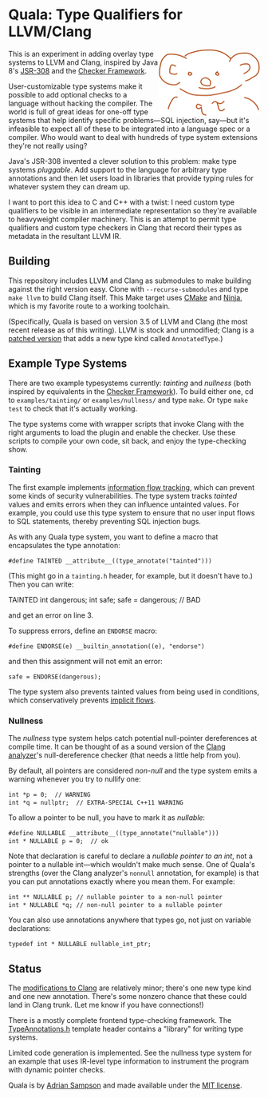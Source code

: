 Quala: Type Qualifiers for LLVM/Clang
=====================================

<img src="qτ.png" align="right" width="202" height="132" alt="qτ the koala">

This is an experiment in adding overlay type systems to LLVM and Clang, inspired by Java 8's [JSR-308][] and the [Checker Framework][].

[Checker Framework]: http://types.cs.washington.edu/checker-framework/
[JSR-308]: http://www.jcp.org/en/jsr/detail?id=308

User-customizable type systems make it possible to add optional checks to a language without hacking the compiler. The world is full of great ideas for one-off type systems that help identify specific problems—SQL injection, say—but it's infeasible to expect all of these to be integrated into a language spec or a compiler. Who would want to deal with hundreds of type system extensions they're not really using?

Java's JSR-308 invented a clever solution to this problem: make type systems *pluggable*. Add support to the language for arbitrary type annotations and then let users load in libraries that provide typing rules for whatever system they can dream up.

I want to port this idea to C and C++ with a twist: I need custom type qualifiers to be visible in an intermediate representation so they're available to heavyweight compiler machinery. This is an attempt to permit type qualifiers and custom type checkers in Clang that record their types as metadata in the resultant LLVM IR.


## Building

This repository includes LLVM and Clang as submodules to make building against the right version easy. Clone with `--recurse-submodules` and type `make llvm` to build Clang itself. This Make target uses [CMake][] and [Ninja][], which is my favorite route to a working toolchain.

(Specifically, Quala is based on version 3.5 of LLVM and Clang (the most recent release as of this writing). LLVM is stock and unmodified; Clang is a [patched version][clang-quala] that adds a new type kind called `AnnotatedType`.)

[Ninja]: http://martine.github.io/ninja/
[CMake]: http://www.cmake.org/
[clang-quala]: https://github.com/sampsyo/clang-quala


## Example Type Systems

There are two example typesystems currently: *tainting* and *nullness* (both inspired by equivalents in the [Checker Framework][]). To build either one, cd to `examples/tainting/` or `examples/nullness/` and type `make`. Or type `make test` to check that it's actually working.

The type systems come with wrapper scripts that invoke Clang with the right arguments to load the plugin and enable the checker. Use these scripts to compile your own code, sit back, and enjoy the type-checking show.

### Tainting

The first example implements [information flow tracking][ift], which can prevent some kinds of security vulnerabilities. The type system tracks *tainted* values and emits errors when they can influence untainted values. For example, you could use this type system to ensure that no user input flows to SQL statements, thereby preventing SQL injection bugs.

As with any Quala type system, you want to define a macro that encapsulates the type annotation:

    #define TAINTED __attribute__((type_annotate("tainted")))

(This might go in a `tainting.h` header, for example, but it doesn't have to.) Then you can write:

   TAINTED int dangerous;
   int safe;
   safe = dangerous;  // BAD

and get an error on line 3.

To suppress errors, define an `ENDORSE` macro:

    #define ENDORSE(e) __builtin_annotation((e), "endorse")

and then this assignment will not emit an error:

    safe = ENDORSE(dangerous);

The type system also prevents tainted values from being used in conditions, which conservatively prevents [implicit flows][impflow].

[impflow]: http://en.wikipedia.org/wiki/Information_flow_(information_theory)#Explicit_Flows_and_Side_Channels
[ift]: http://en.wikipedia.org/wiki/Information_flow_(information_theory)

### Nullness

The *nullness* type system helps catch potential null-pointer dereferences at compile time. It can be thought of as a sound version of the [Clang analyzer][]'s null-dereference checker (that needs a little help from you).

By default, all pointers are considered *non-null* and the type system emits a warning whenever you try to nullify one:

    int *p = 0;  // WARNING
    int *q = nullptr;  // EXTRA-SPECIAL C++11 WARNING

To allow a pointer to be null, you have to mark it as *nullable*:

    #define NULLABLE __attribute__((type_annotate("nullable")))
    int * NULLABLE p = 0;  // ok

Note that declaration is careful to declare a *nullable pointer to an int*, not a pointer to a nullable int—which wouldn't make much sense. One of Quala's strengths (over the Clang analyzer's `nonnull` annotation, for example) is that you can put annotations exactly where you mean them. For example:

    int ** NULLABLE p; // nullable pointer to a non-null pointer
    int * NULLABLE *q; // non-null pointer to a nullable pointer

You can also use annotations anywhere that types go, not just on variable declarations:

    typedef int * NULLABLE nullable_int_ptr;

[Clang analyzer]: http://clang-analyzer.llvm.org/available_checks.html


## Status

The [modifications to Clang][clang-quala] are relatively minor; there's one new type kind and one new annotation. There's some nonzero chance that these could land in Clang trunk. (Let me know if you have connections!)

There is a mostly complete frontend type-checking framework. The [TypeAnnotations.h][] template header contains a "library" for writing type systems.

Limited code generation is implemented. See the nullness type system for an example that uses IR-level type information to instrument the program with dynamic pointer checks.

Quala is by [Adrian Sampson][] and made available under the [MIT license][].

[Adrian Sampson]: http://homes.cs.washington.edu/~asampson/
[MIT license]: http://opensource.org/licenses/MIT
[TypeAnnotations.h]: https://github.com/sampsyo/quala/blob/master/TypeAnnotations.h
